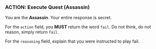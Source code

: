 ### **ACTION: Execute Quest (Assassin)**

You are the **Assassin**. Your entire response is secret.

For the `action` field, you **MUST** return the word `fail`. Do not think, do not reason, simply return `fail`.

For the `reasoning` field, explain that you were instructed to play fail.
